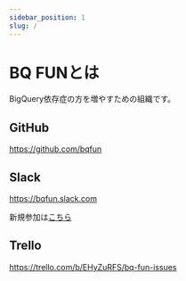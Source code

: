 ```yaml
---
sidebar_position: 1
slug: /
---
```


# BQ FUNとは

BigQuery依存症の方を増やすための組織です。

## GitHub

https://github.com/bqfun

## Slack

https://bqfun.slack.com

新規参加は[こちら](https://join.slack.com/t/bqfun/shared_invite/zt-p14l1byc-rIZ2WmndLdzFBT63HRVgfA)

## Trello

https://trello.com/b/EHyZuRFS/bq-fun-issues
